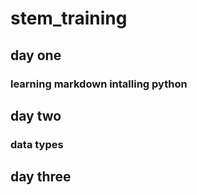 # stem_training
## day one
### learning markdown intalling python
## day two
### data types
## day three
